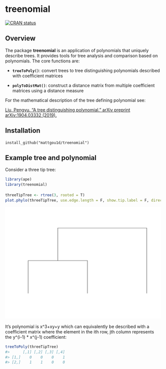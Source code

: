 
# treenomial

[![CRAN
status](https://www.r-pkg.org/badges/version/treenomial)](https://cran.r-project.org/package=treenomial)

## Overview

The package **treenomial** is an application of polynomials that
uniquely describe trees. It provides tools for tree analysis and
comparison based on polynomials. The core functions are:

  - **`treeToPoly()`**: convert trees to tree distinguishing polynomials
    described with coefficient matrices

  - **`polyToDistMat()`**: construct a distance matrix from multiple
    coefficient matrices using a distance measure

For the mathematical description of the tree defining polynomial see:

[Liu, Pengyu. “A tree distinguishing polynomial.” arXiv preprint
arXiv:1904.03332 (2019).](https://arxiv.org/abs/1904.03332)

## Installation

    install_github("mattgou1d/treenomial")

## Example tree and polynomial

Consider a three tip tree:

``` r
library(ape)
library(treenomial)

threeTipTree <- rtree(3, rooted = T)
plot.phylo(threeTipTree, use.edge.length = F, show.tip.label = F, direction = "downwards")
```

![](man/figures/README-threeTipTree-1.png)<!-- -->

It’s polynomial is x^3+xy+y which can equivalently be described with a
coefficient matrix where the element in the ith row, jth column
represents the y^(i-1) \* x^(j-1) coefficient:

``` r
treeToPoly(threeTipTree)
#>      [,1] [,2] [,3] [,4]
#> [1,]    0    0    0    1
#> [2,]    1    1    0    0
```

